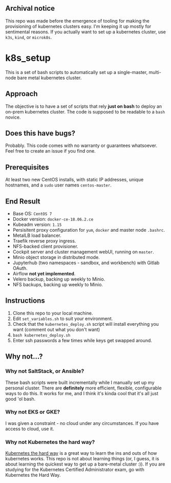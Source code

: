 ## Archival notice
This repo was made before the emergence of tooling for making the provisioning of kubernetes clusters easy. I'm keeping it up mostly for sentimental reasons. If you actually want to set up a kubernetes cluster, use `k3s`, `kind`, or `microk8s`.

# k8s_setup

This is a set of bash scripts to automatically set up a single-master, multi-node bare metal kubernetes cluster. 

## Approach

The objective is to have a set of scripts that rely **just on bash** to deploy an on-prem kubernetes cluster. The code is supposed to be readable to a `bash` novice.

## Does this have bugs?

Probably. This code comes with no warranty or guarantees whatsoever. Feel free to create an issue if you find one.

## Prerequisites

At least two new CentOS installs, with static IP addresses, unique hostnames, and a `sudo` user names `centos-master`.

## End Result

- Base OS: `CentOS 7`
- Docker version: `docker-ce-18.06.2.ce`
- Kubeadm version: `1.15`
- Persisitent proxy configuration for `yum`, `docker` and master node `.bashrc`.
- MetalLB load balancer.
- Traefik reverse proxy ingress.
- NFS-backed client provisioner.
- Cockpit server and cluster management webUI, running on `master`.
- Minio object storage in distributed mode.
- Jupyterhub (two namespaces - sandbox, and workbench) with Gitlab OAuth.
- Airflow **not yet implemented**.
- Velero backup, backing up weekly to Minio.
- NFS backups, backing up weekly to Minio.

## Instructions

1. Clone this repo to your local machine.
2. Edit `set_variables.sh` to suit your environment.
3. Check that the `kubernetes_deploy.sh` script will install everything you want (comment out what you don't want)
4. `bash kubernetes_deploy.sh`
5. Enter ssh passwords a few times while keys get swapped around.


## Why not...?

### Why not SaltStack, or Ansible?

These bash scripts were built incrementally while I manually set up my personal cluster. There are **definitely** more efficient, flexible, configurable ways to do this. It works for me, and I think it's kinda cool that it's all just good 'ol bash.

### Why not EKS or GKE?

I was given a constraint - no cloud under any circumstances. If you have access to cloud, use it.

### Why not Kubernetes the hard way?

[Kubernetes the hard way](https://github.com/kelseyhightower/kubernetes-the-hard-way) is a great way to learn the ins and outs of how kubernetes works. This repo is not about learning things (or, I guess, it is about learning the quickest way to get up a bare-metal cluster :)). If you are studying for the Kubernetes Certified Administrator exam, go with Kubernetes the Hard Way.
